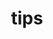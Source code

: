 ---
layout: topic
title:  "tips"
image: /statick/image/tags/tips.png
names: tips
icon: <i class="fa fa-lightbulb-o" aria-hidden="true" style="font-size:15px;"></i>
description: All posts are tagged Tips.
description_page: |
  <img src="/statick/image/tags/tips.png" style="width:25%; float: right; margin:-17px 0 7px 7px;" alt="alternatetext"></img>
  Posts marked with this tag indicate that the post describes some "features", interesting websites or services, tutorials, etc.
---